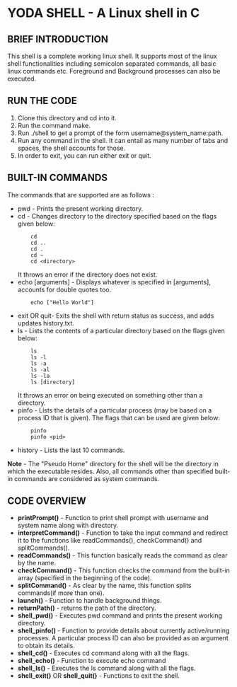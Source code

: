 # YODA SHELL - A Linux shell in C
 
## **BRIEF INTRODUCTION**
This shell is a complete working linux shell. It supports most of the linux shell functionalities including semicolon separated commands, all basic linux commands etc. Foreground and Background processes can also be executed. 
## RUN THE CODE
1. Clone this directory and cd into it.
2. Run the command make.
3. Run ./shell to get a prompt of the form username@system_name:path.
4. Run any command in the shell. It can entail as many number of tabs and spaces, the shell accounts for those.
5. In order to exit, you can run either exit or quit.



## BUILT-IN COMMANDS
The commands that are supported are as follows : 
* pwd -  Prints the present working directory.
* cd  -  Changes directory to the directory specified based on the flags given below:
    ```
        cd
        cd ..
        cd .
        cd ~
        cd <directory>
    ```
    It throws an error if the directory does not exist. 
* echo [arguments] - Displays whatever is specified in [arguments], accounts for double quotes too.
    ```
        echo ["Hello World"]
    ```
* exit OR quit- Exits the shell with return status as success, and adds updates history.txt. 
* ls - Lists the contents of a particular directory based on the flags given below:
    ```
        ls 
        ls -l
        ls -a
        ls -al
        ls -la
        ls [directory]
    ```
    It throws an error on being executed on something other than a directory.
* pinfo - Lists the details of a particular process (may be based on a process ID that is given). The flags that can be used are given below:
    ```
        pinfo
        pinfo <pid>
    ```
* history - Lists the last 10 commands. 

**Note** - The "Pseudo Home" directory for the shell will be the directory in which the executable resides. Also, all commands other than specified built-in commands are considered as system commands.
## CODE OVERVIEW
* **printPrompt()** - Function to print shell prompt with username and system name along with directory.
* **interpretCommand()** - Function to take the input command and redirect it to the functions like readCommands(), checkCommand() and splitCommands().
* **readCommands()** -  This function basically reads the command as clear by the name.
* **checkCommand()** - This function checks the command from the built-in array (specified in the beginning of the code).
* **splitCommand()** - As clear by the name, this function splits commands(if more than one).
* **launch()** - Function to handle background things.
* **returnPath()** - returns the path of the directory.
* **shell_pwd()** - Executes pwd command and prints the present working directory.
* **shell_pinfo()** - Function to provide details about currently active/running processes. A particular process ID can also be provided as an argument to obtain its details.
* **shell_cd()** - Executes cd command along with all the flags.
* **shell_echo()** - Function to execute echo command
* **shell_ls()** - Executes the ls command along with all the flags.
* **shell_exit()** OR **shell_quit()** - Functions to exit the shell. 
